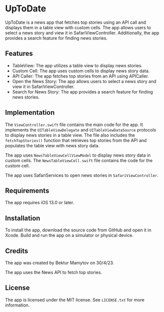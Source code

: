 # UpToDate

UpToDate is a news app that fetches top stories using an API call and displays them in a table view with custom cells. The app allows users to select a news story and view it in SafariViewController. Additionally, the app provides a search feature for finding news stories.

## Features

- TableView: The app utilizes a table view to display news stories.
- Custom Cell: The app uses custom cells to display news story data.
- API Caller: The app fetches top stories from an API using APICaller.
- Open the News Story: The app allows users to select a news story and view it in SafariViewController.
- Search for News Story: The app provides a search feature for finding news stories.

## Implementation

The `ViewController.swift` file contains the main code for the app. It implements the `UITableViewDelegate` and `UITableViewDataSource` protocols to display news stories in a table view. The file also includes the `fetchTopStories()` function that retrieves top stories from the API and populates the table view with news story data.

The app uses `NewsTableViewCellViewModel` to display news story data in custom cells. The `NewsTableViewCell.swift` file contains the code for the custom cell.

The app uses SafariServices to open news stories in `SafariViewController`.

## Requirements

The app requires iOS 13.0 or later.

## Installation

To install the app, download the source code from GitHub and open it in Xcode. Build and run the app on a simulator or physical device.

## Credits

The app was created by Bektur Mamytov on 30/4/23.

The app uses the News API to fetch top stories.

## License

The app is licensed under the MIT license. See `LICENSE.txt` for more information.

